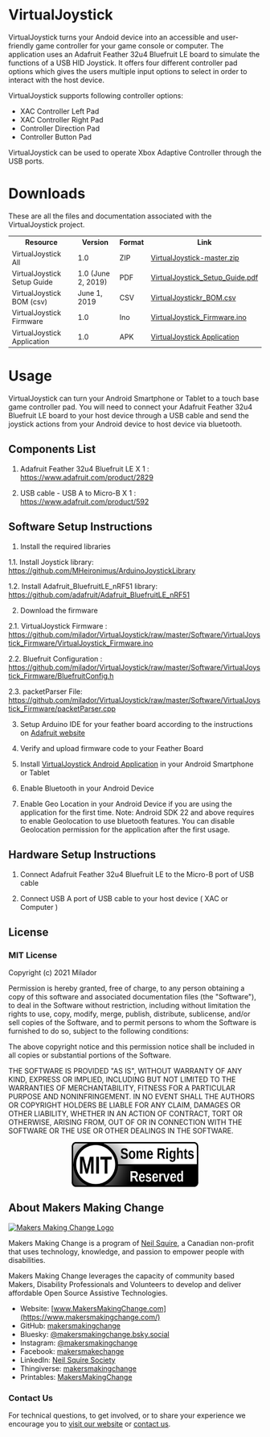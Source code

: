 # VirtualJoystick

VirtualJoystick turns your Andoid device into an accessible and user-friendly game controller for your game console or computer. The application uses an Adafruit Feather 32u4 Bluefruit LE board to simulate the functions of a USB HID Joystick. It offers four different controller pad options which gives the users multiple input options to select in order to interact with the host device.

VirtualJoystick supports following controller options:

* XAC Controller Left Pad
* XAC Controller Right Pad
* Controller Direction Pad
* Controller Button Pad

VirtualJoystick can be used to operate Xbox Adaptive Controller through the USB ports.

# Downloads 

These are all the files and documentation associated with the VirtualJoystick project.

 <table style="width:100%">
  <tr>
    <th>Resource</th>
    <th>Version</th>
    <th>Format</th>
    <th>Link</th>
  </tr>
    <tr>
    <td>VirtualJoystick All</td>
    <td>1.0</td>
    <td>ZIP</td>
    <td><a href="https://github.com/milador/VirtualJoystick/archive/master.zip">VirtualJoystick-master.zip</a></td>
  </tr>
  <tr>
    <td>VirtualJoystick Setup Guide</td>
    <td>1.0 (June 2, 2019)</td>
    <td>PDF</td>
    <td><a href="https://github.com/milador/VirtualJoystick/raw/master/VirtualJoystick_Setup_Guide.pdf">VirtualJoystick_Setup_Guide.pdf</a></td>
  </tr>
  <tr>
    <td>VirtualJoystick BOM (csv)</td>
    <td>June 1, 2019</td>
    <td>CSV</td>
    <td><a href="https://github.com/milador/VirtualJoystick/blob/master/Components/VirtualJoystickr_BOM.csv">VirtualJoystickr_BOM.csv</a></td>
  </tr>
  <tr>
    <td>VirtualJoystick Firmware</td>
    <td>1.0</td>
    <td>Ino</td>
    <td><a href="https://github.com/milador/VirtualJoystick/raw/master/Software/VirtualJoystick_Firmware/VirtualJoystick_Firmware.ino">VirtualJoystick_Firmware.ino</a></td>
  </tr>
  <tr>
    <td>VirtualJoystick Application</td>
    <td>1.0</td>
    <td>APK</td>
    <td><a href="https://play.google.com/store/apps/details?id=com.milador.virtualjoystick">VirtualJoystick Application</a></td>
  </tr>
</table> 

# Usage

VirtualJoystick can turn your Android Smartphone or Tablet to a touch base game controller pad. You will need to connect your Adafruit Feather 32u4 Bluefruit LE board to your host device through a USB cable and send the joystick actions from your Android device to host device via bluetooth.


## Components List

  1. Adafruit Feather 32u4 Bluefruit LE X 1 : https://www.adafruit.com/product/2829
  
  2. USB cable - USB A to Micro-B X 1 : https://www.adafruit.com/product/592


## Software Setup Instructions

1. Install the required libraries 
  
1.1. Install Joystick library: https://github.com/MHeironimus/ArduinoJoystickLibrary
  
1.2. Install Adafruit_BluefruitLE_nRF51 library: https://github.com/adafruit/Adafruit_BluefruitLE_nRF51
  
2. Download the firmware 
  
  2.1. VirtualJoystick Firmware : https://github.com/milador/VirtualJoystick/raw/master/Software/VirtualJoystick_Firmware/VirtualJoystick_Firmware.ino
  
  2.2. Bluefruit Configuration : https://github.com/milador/VirtualJoystick/raw/master/Software/VirtualJoystick_Firmware/BluefruitConfig.h
  
  2.3. packetParser File: https://github.com/milador/VirtualJoystick/raw/master/Software/VirtualJoystick_Firmware/packetParser.cpp
  
3. Setup Arduino IDE for your feather board according to the instructions on <a href="https://learn.adafruit.com/adafruit-feather-32u4-bluefruit-le/setup">Adafruit website</a>
  
4. Verify and upload firmware code to your Feather Board

5. Install <a href="https://play.google.com/store/apps/details?id=com.milador.virtualjoystick">VirtualJoystick Android Application</a> in your Android Smartphone or Tablet 

6. Enable Bluetooth in your Android Device

7. Enable Geo Location in your Android Device if you are using the application for the first time. Note: Android SDK 22 and above requires to enable Geolocation to use bluetooth features. You can disable Geolocation permission for the application after the first usage.



## Hardware Setup Instructions

1. Connect Adafruit Feather 32u4 Bluefruit LE to the Micro-B port of USB cable

2. Connect USB A port of USB cable to your host device ( XAC or Computer )

## License 

### MIT License

Copyright (c) 2021 Milador

Permission is hereby granted, free of charge, to any person obtaining a copy of this software and associated documentation files (the "Software"), to deal in the Software without restriction, including without limitation the rights to use, copy, modify, merge, publish, distribute, sublicense, and/or sell copies of the Software, and to permit persons to whom the Software is furnished to do so, subject to the following conditions:

The above copyright notice and this permission notice shall be included in all copies or substantial portions of the Software.

THE SOFTWARE IS PROVIDED "AS IS", WITHOUT WARRANTY OF ANY KIND, EXPRESS OR IMPLIED, INCLUDING BUT NOT LIMITED TO THE WARRANTIES OF MERCHANTABILITY, FITNESS FOR A PARTICULAR PURPOSE AND NONINFRINGEMENT. IN NO EVENT SHALL THE AUTHORS OR COPYRIGHT HOLDERS BE LIABLE FOR ANY CLAIM, DAMAGES OR OTHER LIABILITY, WHETHER IN AN ACTION OF CONTRACT, TORT OR OTHERWISE, ARISING FROM, OUT OF OR IN CONNECTION WITH THE SOFTWARE OR THE USE OR OTHER DEALINGS IN THE SOFTWARE.

<p align="center">
<img align="center" src="https://raw.githubusercontent.com/milador/milador/master/Assets/IMG/mit_license_icon.png" width="50%" height="50%" alt="MIT License"/>
</p>

<!-- ABOUT MMC START -->
## About Makers Making Change
[<img src="https://raw.githubusercontent.com/makersmakingchange/makersmakingchange/main/img/mmc_logo.svg" width="500" alt="Makers Making Change Logo">](https://www.makersmakingchange.com/)

Makers Making Change is a program of [Neil Squire](https://www.neilsquire.ca/), a Canadian non-profit that uses technology, knowledge, and passion to empower people with disabilities.

Makers Making Change leverages the capacity of community based Makers, Disability Professionals and Volunteers to develop and deliver affordable Open Source Assistive Technologies.

 - Website: [www.MakersMakingChange.com](https://www.makersmakingchange.com/)
 - GitHub: [makersmakingchange](https://github.com/makersmakingchange)
 - Bluesky: [@makersmakingchange.bsky.social](https://bsky.app/profile/makersmakingchange.bsky.social)
 - Instagram: [@makersmakingchange](https://www.instagram.com/makersmakingchange)
 - Facebook: [makersmakechange](https://www.facebook.com/makersmakechange)
 - LinkedIn: [Neil Squire Society](https://www.linkedin.com/company/neil-squire-society/)
 - Thingiverse: [makersmakingchange](https://www.thingiverse.com/makersmakingchange/about)
 - Printables: [MakersMakingChange](https://www.printables.com/@MakersMakingChange)

### Contact Us
For technical questions, to get involved, or to share your experience we encourage you to [visit our website](https://www.makersmakingchange.com/) or [contact us](https://www.makersmakingchange.com/s/contact).
<!-- ABOUT MMC END -->
